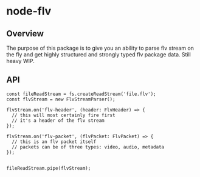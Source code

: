 # node-flv

## Overview

The purpose of this package is to give you an ability to parse flv stream on the fly and get highly structured and strongly typed flv package data.
Still heavy WIP.

## API

```
const fileReadStream = fs.createReadStream('file.flv');
const flvStream = new FlvStreamParser();

flvStream.on('flv-header', (header: FlvHeader) => {
  // this will most certainly fire first
  // it's a header of the flv stream
});

flvStream.on('flv-packet', (flvPacket: FlvPacket) => {
  // this is an flv packet itself
  // packets can be of three types: video, audio, metadata
});


fileReadStream.pipe(flvStream);
```
